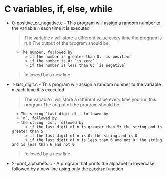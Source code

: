 # C variables, if, else, while

- 0-positive_or_negative.c - This program will assign a random number to the variable `n` each time it is executed
    > The variable `n` will store a different value every time the program is run
    > The output of the program should be:

        > The number, followed by
            > if the number is greater than 0: `is positive`
            > if the number is 0: `is zero`
            > if the number is less than 0: `is negative`

    > followed by a new line

- 1-last_digit.c - This program will assign a random number to the variable `n` each time it is executed
    > The variable `n` will store a different value every time you run this program
    > The output of the program should be:

        > The string `Last digit of`, followed by
        > `n`, followed by
        > the string `is`, followed by
            > if the last digit of n is greater than 5: the string and is greater than 5
            > if the last digit of n is 0: the string and is 0
            > if the last digit of n is less than 6 and not 0: the string and is less than 6 and not 0

    > followed by a new line
- 2-print_alphabets.c - A program that prints the alphabet in lowercase, followed by a new line using only the `putchar` function
